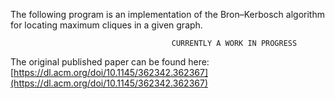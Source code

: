 The following program is an implementation of the Bron–Kerbosch algorithm for locating maximum cliques in a given graph.


                                        CURRENTLY A WORK IN PROGRESS


The original published paper can be found here: [https://dl.acm.org/doi/10.1145/362342.362367](https://dl.acm.org/doi/10.1145/362342.362367)
